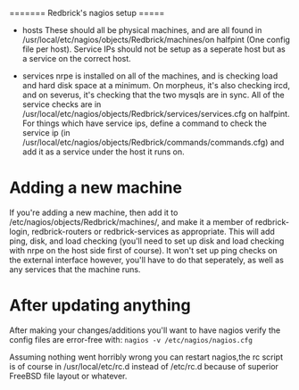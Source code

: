 ======= Redbrick's nagios setup =====


*  hosts
These should all be physical machines, and are all found in /usr/local/etc/nagios/objects/Redbrick/machines/on halfpint (One config file per host). Service IPs should not be setup as a seperate host but as a service on the correct host.


*  services
nrpe is installed on all of the machines, and is checking load and hard disk space at a minimum. On morpheus, it's also checking ircd, and on severus, it's checking that the two mysqls are in sync.
All of the service checks are in /usr/local/etc/nagios/objects/Redbrick/services/services.cfg on halfpint. For things which have service ips, define a command to check the service ip (in /usr/local/etc/nagios/objects/Redbrick/commands/commands.cfg) and add it as a service under the host it runs on.


#  Adding a new machine

If you're adding a new machine, then add it to /etc/nagios/objects/Redbrick/machines/, and make it a member of redbrick-login, redbrick-routers or redbrick-services as appropriate. This will add ping, disk, and load checking (you'll need to set up disk and load checking with nrpe on the host side first of course). It won't set up ping checks on the external interface however, you'll have to do that seperately, as well as any services that the machine runs.

# After updating anything

After making your changes/additions you'll want to have nagios verify the config files are error-free with:
`nagios -v /etc/nagios/nagios.cfg`

Assuming nothing went horribly wrong you can restart nagios,the rc script is of course in /usr/local/etc/rc.d instead of /etc/rc.d because of superior FreeBSD file layout or whatever.
